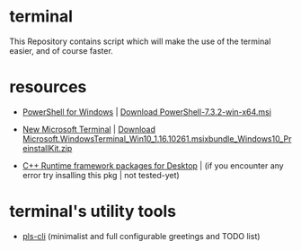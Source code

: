 # terminal
 This Repository contains script which will make the use of the terminal easier, and of course faster.
 
# resources
 * <a href="https://learn.microsoft.com/en-us/powershell/scripting/install/installing-powershell-on-windows?view=powershell-7.3">PowerShell for Windows</a> | <a href="https://github.com/PowerShell/PowerShell/releases/download/v7.3.2/PowerShell-7.3.2-win-x64.msi">Download PowerShell-7.3.2-win-x64.msi</a>
 * <a href="https://github.com/microsoft/terminal">New Microsoft Terminal<a/> | <a href="https://github.com/microsoft/terminal/releases/download/v1.16.10261.0/Microsoft.WindowsTerminal_Win10_1.16.10261.0_8wekyb3d8bbwe.msixbundle_Windows10_PreinstallKit.zip">Download Microsoft.WindowsTerminal_Win10_1.16.10261.msixbundle_Windows10_PreinstallKit.zip</a> 
 
 * <a href="shoot/developer/visualstudio/cpp/libraries/c-runtime-packages-desktop-bridge#how-to-install-and-update-desktop-framework-packages">C++ Runtime framework packages for Desktop<a/> | (if you encounter any error try insalling this pkg | not tested-yet)
 
 # terminal's utility tools
 * <a href="https://github.com/guedesfelipe/pls-cli">pls-cli</a> (minimalist and full configurable greetings and TODO list)
